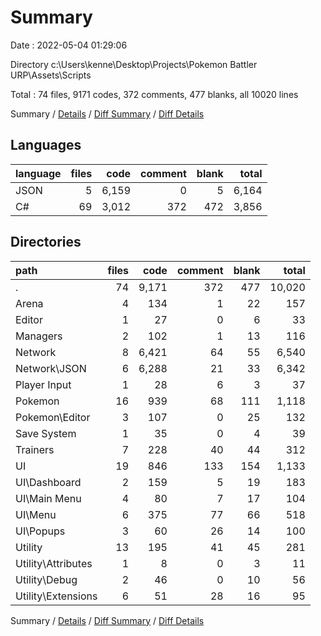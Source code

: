 # Summary

Date : 2022-05-04 01:29:06

Directory c:\Users\kenne\Desktop\Projects\Pokemon Battler URP\Assets\Scripts

Total : 74 files,  9171 codes, 372 comments, 477 blanks, all 10020 lines

Summary / [Details](details.md) / [Diff Summary](diff.md) / [Diff Details](diff-details.md)

## Languages
| language | files | code | comment | blank | total |
| :--- | ---: | ---: | ---: | ---: | ---: |
| JSON | 5 | 6,159 | 0 | 5 | 6,164 |
| C# | 69 | 3,012 | 372 | 472 | 3,856 |

## Directories
| path | files | code | comment | blank | total |
| :--- | ---: | ---: | ---: | ---: | ---: |
| . | 74 | 9,171 | 372 | 477 | 10,020 |
| Arena | 4 | 134 | 1 | 22 | 157 |
| Editor | 1 | 27 | 0 | 6 | 33 |
| Managers | 2 | 102 | 1 | 13 | 116 |
| Network | 8 | 6,421 | 64 | 55 | 6,540 |
| Network\JSON | 6 | 6,288 | 21 | 33 | 6,342 |
| Player Input | 1 | 28 | 6 | 3 | 37 |
| Pokemon | 16 | 939 | 68 | 111 | 1,118 |
| Pokemon\Editor | 3 | 107 | 0 | 25 | 132 |
| Save System | 1 | 35 | 0 | 4 | 39 |
| Trainers | 7 | 228 | 40 | 44 | 312 |
| UI | 19 | 846 | 133 | 154 | 1,133 |
| UI\Dashboard | 2 | 159 | 5 | 19 | 183 |
| UI\Main Menu | 4 | 80 | 7 | 17 | 104 |
| UI\Menu | 6 | 375 | 77 | 66 | 518 |
| UI\Popups | 3 | 60 | 26 | 14 | 100 |
| Utility | 13 | 195 | 41 | 45 | 281 |
| Utility\Attributes | 1 | 8 | 0 | 3 | 11 |
| Utility\Debug | 2 | 46 | 0 | 10 | 56 |
| Utility\Extensions | 6 | 51 | 28 | 16 | 95 |

Summary / [Details](details.md) / [Diff Summary](diff.md) / [Diff Details](diff-details.md)